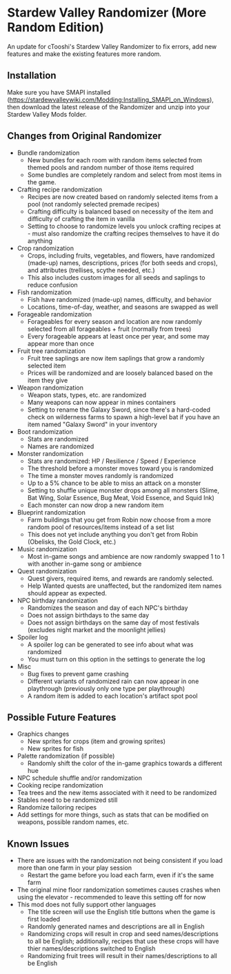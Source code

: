 # Stardew Valley Randomizer (More Random Edition)

An update for cTooshi's Stardew Valley Randomizer to fix errors, add new features and make the existing features more random.

## Installation

Make sure you have SMAPI installed (https://stardewvalleywiki.com/Modding:Installing_SMAPI_on_Windows), then download the latest release of the Randomizer and unzip into your Stardew Valley Mods folder.

## Changes from Original Randomizer

* Bundle randomization
  * New bundles for each room with random items selected from themed pools and random number of those items required
  * Some bundles are completely random and select from most items in the game.
* Crafting recipe randomization
  * Recipes are now created based on randomly selected items from a pool (not randomly selected premade recipes)
  * Crafting difficulty is balanced based on necessity of the item and difficulty of crafting the item in vanilla
  * Setting to choose to randomize levels you unlock crafting recipes at - must also randomize the crafting recipes themselves to have it do anything
* Crop randomization
  * Crops, including fruits, vegetables, and flowers, have randomized (made-up) names, descriptions, prices (for both seeds and crops), and attributes (trellises, scythe needed, etc.)
  * This also includes custom images for all seeds and saplings to reduce confusion
* Fish randomization
  * Fish have randomized (made-up) names, difficulty, and behavior
  * Locations, time-of-day, weather, and seasons are swapped as well
* Forageable randomization
  * Forageables for every season and location are now randomly selected from all forageables + fruit (normally from trees)
  * Every forageable appears at least once per year, and some may appear more than once
* Fruit tree randomization
  * Fruit tree saplings are now item saplings that grow a randomly selected item
  * Prices will be randomized and are loosely balanced based on the item they give
* Weapon randomization
  * Weapon stats, types, etc. are randomized
  * Many weapons can now appear in mines containers
  * Setting to rename the Galaxy Sword, since there's a hard-coded check on wilderness farms to spawn a high-level bat if you have an item named "Galaxy Sword" in your inventory
* Boot randomization
  * Stats are randomized
  * Names are randomized
* Monster randomization
  * Stats are randomized: HP / Resilience / Speed / Experience
  * The threshold before a monster moves toward you is randomized
  * The time a monster moves randomly is randomized
  * Up to a 5% chance to be able to miss an attack on a monster
  * Setting to shuffle unique monster drops among all monsters (Slime, Bat Wing, Solar Essence, Bug Meat, Void Essence, and Squid Ink)
  * Each monster can now drop a new random item
* Blueprint randomization
  * Farm buildings that you get from Robin now choose from a more random pool of resources/items instead of a set list
  * This does not yet include anything you don't get from Robin (Obelisks, the Gold Clock, etc.)
* Music randomization
  * Most in-game songs and ambience are now randomly swapped 1 to 1 with another in-game song or ambience
* Quest randomization
  * Quest givers, required items, and rewards are randomly selected.
  * Help Wanted quests are unaffected, but the randomized item names should appear as expected.
* NPC birthday randomization
  * Randomizes the season and day of each NPC's birthday
  * Does not assign birthdays to the same day
  * Does not assign birthdays on the same day of most festivals (excludes night market and the moonlight jellies)
* Spoiler log
  * A spoiler log can be generated to see info about what was randomized
  * You must turn on this option in the settings to generate the log
* Misc
  * Bug fixes to prevent game crashing
  * Different variants of randomized rain can now appear in one playthrough (previously only one type per playthrough)
  * A random item is added to each location's artifact spot pool

## Possible Future Features
* Graphics changes
  * New sprites for crops (item and growing sprites)
  * New sprites for fish
* Palette randomization (if possible)
  * Randomly shift the color of the in-game graphics towards a different hue
* NPC schedule shuffle and/or randomization
* Cooking recipe randomization
* Tea trees and the new items associated with it need to be randomized
* Stables need to be randomized still
* Randomize tailoring recipes
* Add settings for more things, such as stats that can be modified on weapons, possible random names, etc.
  
## Known Issues
* There are issues with the randomization not being consistent if you load more than one farm in your play session
  * Restart the game before you load each farm, even if it's the same farm
* The original mine floor randomization sometimes causes crashes when using the elevator - recommended to leave this setting off for now
* This mod does not fully support other languages
  * The title screen will use the English title buttons when the game is first loaded
  * Randomly generated names and descriptions are all in English
  * Randomizing crops will result in crop and seed names/descriptions to all be English; additionally, recipes that use these crops will have thier names/descriptions switched to English
  * Randomizing fruit trees will result in their names/descriptions to all be English
